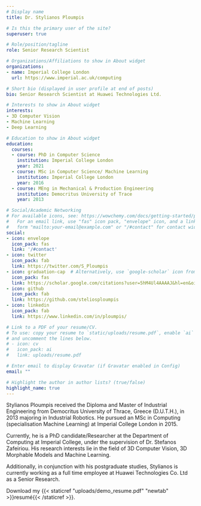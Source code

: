 ```yaml
---
# Display name
title: Dr. Stylianos Ploumpis

# Is this the primary user of the site?
superuser: true

# Role/position/tagline
role: Senior Research Scientist

# Organizations/Affiliations to show in About widget
organizations:
- name: Imperial College London
  url: https://www.imperial.ac.uk/computing

# Short bio (displayed in user profile at end of posts)
bio: Senior Research Scientist at Huawei Technologies Ltd.

# Interests to show in About widget
interests:
- 3D Computer Vision
- Machine Learning
- Deep Learning 

# Education to show in About widget
education:
  courses:
  - course: PhD in Computer Science
    institution: Imperial College London
    year: 2021
  - course: MSc in Computer Science/ Machine Learning 
    institution: Imperial College London
    year: 2016
  - course: MEng in Mechanical & Production Engineering 
    institution: Democritus University of Trace
    year: 2013

# Social/Academic Networking
# For available icons, see: https://wowchemy.com/docs/getting-started/page-builder/#icons
#   For an email link, use "fas" icon pack, "envelope" icon, and a link in the
#   form "mailto:your-email@example.com" or "/#contact" for contact widget.
social:
- icon: envelope
  icon_pack: fas
  link: '/#contact'
- icon: twitter
  icon_pack: fab
  link: https://twitter.com/S_Ploumpis
- icon: graduation-cap  # Alternatively, use `google-scholar` icon from `ai` icon pack
  icon_pack: fas
  link: https://scholar.google.com/citations?user=5hM4Ul4AAAAJ&hl=en&oi=ao
- icon: github
  icon_pack: fab
  link: https://github.com/steliosploumpis
- icon: linkedin
  icon_pack: fab
  link: https://www.linkedin.com/in/ploumpis/

# Link to a PDF of your resume/CV.
# To use: copy your resume to `static/uploads/resume.pdf`, enable `ai` icons in `params.toml`, 
# and uncomment the lines below.
# - icon: cv
#   icon_pack: ai
#   link: uploads/resume.pdf

# Enter email to display Gravatar (if Gravatar enabled in Config)
email: ""

# Highlight the author in author lists? (true/false)
highlight_name: true
---
```


Stylianos Ploumpis received the Diploma and Master of Industrial Engineering from Democritus University of Thrace, Greece (D.U.T.H.), in 2013 majoring in Industrial Robotics. He pursued an MSc in Computing (specialisation Machine Learning) at Imperial College London in 2015.

Currently, he is a PhD candidate/Researcher at the Department of Computing at Imperial College, under the supervision of Dr. Stefanos Zafeiriou. His research interests lie in the field of 3D Computer Vision, 3D Morphable Models and Machine Learning.

Additionally, in conjunction with his postgraduate studies, Stylianos is currently working as a full time employee at Huawei Technologies Co. Ltd as a Senior Research.

Download my {{< staticref "uploads/demo_resume.pdf" "newtab" >}}resumé{{< /staticref >}}.
